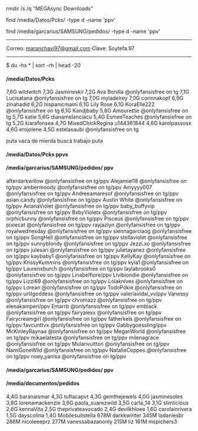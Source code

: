 rmdir /s /q "MEGAsync Downloads" 

find /media/Datos/Pcks/ -type d -name 'ppv'

find /media/garcarius/SAMSUNG/pedidos/ -type d -name 'ppv'
*****

Correo: maranchavi97@gmail.com
Clave: Soytefa.97
****
$ du -hs * | sort -rh | head -20
#### /media/Datos/Pcks
7,6G	wildwitch
7,3G	Jasmineskii
7,2G	Ava Bonilla @onlyfansisfree on tg
7,1G	Lucisatana @onlyfansisfree on tg
7,0G	myladelrey
7,0G	corinnakopf
6,9G	zinahadid
6,2G	hispanicmami
6,1G	Lily Rose
6,1G	KoraElle222 @onlyfansisfree on tg
6,1G	Kandjbaby
5,8G	Amourettie @onlyfansisfree on tg
5,7G	katie
5,6G	dianamelanciacu
5,4G	EsmeeTeaches @onlyfansisfree on tg
5,2G	kiarafonsea
4,7G	MixedChickRegina u144361844
4,6G	karolpassosx
4,6G	erojolene
4,5G	estelasaubi @onlyfansisfree on tg


puta vaca de mierda buscá trabajo puta

#### /media/Datos/Pcks ppvs


#### /media/garcarius/SAMSUNG/pedidos/  ppv

afterdarkwillow @onlyfansisfree on tg/ppv
Alejamiel18 @onlyfansisfree on tg/ppv
ambermoody @onlyfansisfree on tg/ppv
Amyyyy007 @onlyfansisfree on tg/ppv
Andreeamaresof @onlyfansisfree on tg/ppv
asian.candy @onlyfansisfree on tg/ppv
Austin White @onlyfansisfree on tg/ppv
AvianaViolet @onlyfansisfree on tg/ppv
baby_buffyvip @onlyfansisfree on tg/ppv
BxbyVioletx @onlyfansisfree on tg/ppv
orphicbunny @onlyfansisfree on tg/ppv
Pisceus @onlyfansisfree on tg/ppv
pixiecat @onlyfansisfree on tg/ppv
rayjazlyn @onlyfansisfree on tg/ppv
royalwednesday @onlyfansisfree on tg/ppv
siennagarciaog @onlyfansisfree on tg/ppv
SongHeli @onlyfansisfree on tg/ppv
stellaviolet @onlyfansisfree on tg/ppv
sunnyblondy  @onlyfansisfree on tg/ppv
Jezzi.xo  @onlyfansisfree on tg/ppv
julesari @onlyfansisfree on tg/ppv
julietayanez @onlyfansisfree on tg/ppv
kaybaby1 @onlyfansisfree on tg/ppv
KellyKay @onlyfansisfree on tg/ppv
KrissyKummins @onlyfansisfree on tg/ppv
kyia1 @onlyfansisfree on tg/ppv
Laurenxburch @onlyfansisfree on tg/ppv
laylabrooks0 @onlyfansisfree on tg/ppv
Linabelfiore/ppv
Liviblondie @onlyfansisfree on tg/ppv
Lizzi69 @onlyfansisfree on tg/ppv
Lolaknives @onlyfansisfree on tg/ppv
Lorean @onlyfansisfree on tg/ppv
TodoPokie @onlyfansisfree on tg/ppv
urlilgoddess @onlyfansisfree on tg/ppv
valeriavidal_vv/ppv
Vanessy @onlyfansisfree on tg/ppv
chromazz @onlyfansisfree on tg/ppv
elenakamperi/ppv
Emarrb @onlyfansisfree on tg/ppv
emblack @onlyfansisfree on tg/ppv
fairyalexx @onlyfansisfree on tg/ppv
Fairycreamgirl @onlyfansisfree on tg/ppv
fatherkels @onlyfansisfree on tg/ppv
favcunttvx @onlyfansisfree on tg/ppv
Gabbygoessling/ppv
McKinleyRaynaa @onlyfansisfree on tg/ppv
MeganWorld @onlyfansisfree on tg/ppv
mikaelatesta @onlyfansisfree on tg/ppv
milenagrace @onlyfansisfree on tg/ppv
Mulanvuitton @onlyfansisfree on tg/ppv
NamiGoneWild @onlyfansisfree on tg/ppv
NatalieCoppes @onlyfansisfree on tg/ppv
noey_yanisa @onlyfansisfree on tg/ppv

#### /media/garcarius/SAMSUNG/pedidos/  ppv




#### /media/documentos/pedidos 
4,4G	baranaismar
4,3G	tuflacapvt
4,3G	gemthejewels
4,0G	jasminesoles
3,8G	lorenamackenzie
3,6G	paola_suarezwild
3,5G	carla_14
3,1G	slimlicious
2,6G	kennaVita
2,5G	theprivateavocado
2,4G	devilkhloee
1,6G	carolainrivera
1,5G	dayscolina
1,4G	Mobilesuitstella
678M	darkkwinter
345M	ladaniesbr
286M	nicoleeeprz
277M	vanessabazanonly
215M	liz
161M	mspichers3



